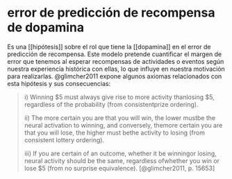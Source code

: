 # error de predicción de recompensa de dopamina
Es una [[hipótesis]] sobre el rol que tiene la [[dopamina]] en el error de predicción de recompensa. Este modelo pretende cuantificar el margen de error que tenemos al esperar recompensas de actividades o eventos según nuestra experiencia histórica con ellas, lo que influye en nuestra motivación para realizarlas. @glimcher2011 expone algunos axiomas relacionados con esta hipótesis y sus consecuencias:

>i)  Winning $5 must always give rise to more activity thanlosing $5, regardless of the probability (from consistentprize ordering).
>
>ii) The more certain you are that you will win, the lower mustbe the neural activation to winning, and conversely, themore certain you are that you will lose, the higher must bethe activity to losing (from consistent lottery ordering).
>
>iii) If you are certain of an outcome, whether it be winningor losing, neural activity should be the same, regardless ofwhether you win or lose $5 (from no surprise equivalence). [@glimcher2011, p. 15653]
